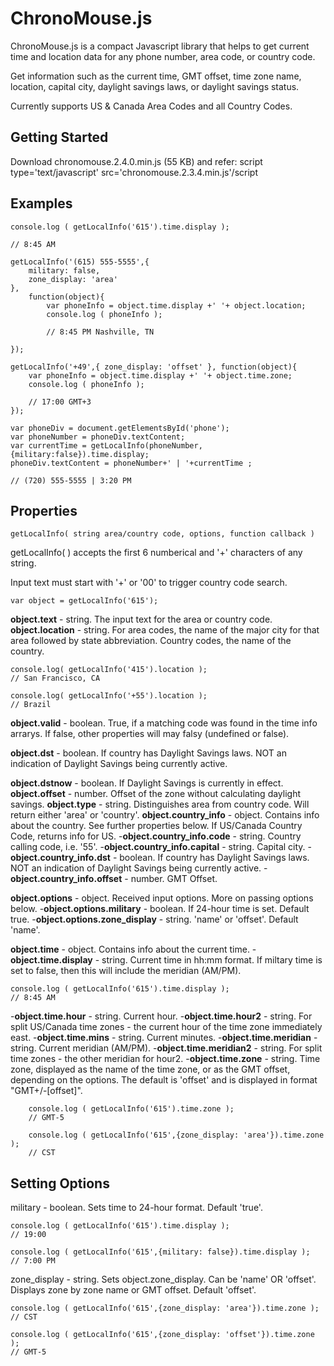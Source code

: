 # ChronoMouse.js 

ChronoMouse.js is a compact Javascript library that helps to get current time and location data for any phone number, area code, or country code.

Get information such as the current time, GMT offset, time zone name, location, capital city, daylight savings laws, or daylight savings status.

Currently supports US & Canada Area Codes and all Country Codes.

## Getting Started
Download chronomouse.2.4.0.min.js (55 KB) and refer: script type='text/javascript' src='chronomouse.2.3.4.min.js'/script 

## Examples

```
console.log ( getLocalInfo('615').time.display );

// 8:45 AM 

```

```
getLocalInfo('(615) 555-5555',{ 
	military: false, 
	zone_display: 'area' 
}, 
	function(object){ 
		var phoneInfo = object.time.display +' '+ object.location; 
		console.log ( phoneInfo ); 

		// 8:45 PM Nashville, TN 

}); 
```

```
getLocalInfo('+49',{ zone_display: 'offset' }, function(object){ 
	var phoneInfo = object.time.display +' '+ object.time.zone; 
	console.log ( phoneInfo ); 

	// 17:00 GMT+3 
});
```

```
var phoneDiv = document.getElementsById('phone'); 
var phoneNumber = phoneDiv.textContent; 
var currentTime = getLocalInfo(phoneNumber,{military:false}).time.display; 
phoneDiv.textContent = phoneNumber+' | '+currentTime ; 

// (720) 555-5555 | 3:20 PM 
```

## Properties

```
getLocalInfo( string area/country code, options, function callback )
```

getLocalInfo( ) accepts the first 6 numberical and '+' characters of any string. 

Input text must start with '+' or '00' to trigger country code search. 

```
var object = getLocalInfo('615'); 
```

**object.text** - string. The input text for the area or country code.
**object.location** - string. For area codes, the name of the major city for that area followed by state abbreviation. Country codes, the name of the country. 

```
console.log( getLocalInfo('415').location ); 
// San Francisco, CA 

console.log( getLocalInfo('+55').location ); 
// Brazil 
```

**object.valid** - boolean. True, if a matching code was found in the time info arrarys. If false, other properties will may falsy (undefined or false). 

**object.dst** - boolean. If country has Daylight Savings laws. NOT an indication of Daylight Savings being currently active.

**object.dstnow** - boolean. If Daylight Savings is currently in effect.
**object.offset** - number. Offset of the zone without calculating daylight savings.
**object.type** - string. Distinguishes area from country code. Will return either 'area' or 'country'.
**object.country_info** - object. Contains info about the country. See further properties below. If US/Canada Country Code, returns info for US.
-**object.country_info.code** - string. Country calling code, i.e. '55'.
-**object.country_info.capital** - string. Capital city.
-**object.country_info.dst** - boolean. If country has Daylight Savings laws. NOT an indication of Daylight Savings being currently active.
-**object.country_info.offset** - number. GMT Offset.

**object.options** - object. Received input options. More on passing options below.
-**object.options.military** - boolean. If 24-hour time is set. Default true.
-**object.options.zone_display** - string. 'name' or 'offset'. Default 'name'.

**object.time** - object. Contains info about the current time.
-**object.time.display** - string. Current time in hh:mm format. If miltary time is set to false, then this will include the meridian (AM/PM).

```
console.log ( getLocalInfo('615').time.display ); 
// 8:45 AM 
```

-**object.time.hour** - string. Current hour.
-**object.time.hour2** - string. For split US/Canada time zones - the current hour of the time zone immediately east.
-**object.time.mins** - string. Current minutes.
-**object.time.meridian** - string. Current meridian (AM/PM).
-**object.time.meridian2** - string. For split time zones - the other meridian for hour2.
-**object.time.zone** - string. Time zone, displayed as the name of the time zone, or as the GMT offset, depending on the options. The default is 'offset' and is displayed in format "GMT+/-[offset]".

```
	console.log ( getLocalInfo('615').time.zone ); 
	// GMT-5 

	console.log ( getLocalInfo('615',{zone_display: 'area'}).time.zone ); 
	// CST 
```

## Setting Options 

military - boolean. Sets time to 24-hour format. Default 'true'. 
```
console.log ( getLocalInfo('615').time.display ); 
// 19:00 

console.log ( getLocalInfo('615',{military: false}).time.display ); 
// 7:00 PM 
```
zone_display - string. Sets object.zone_display. Can be 'name' OR 'offset'. Displays zone by zone name or GMT offset. Default 'offset'. 
```
console.log ( getLocalInfo('615',{zone_display: 'area'}).time.zone ); 
// CST 

console.log ( getLocalInfo('615',{zone_display: 'offset'}).time.zone ); 
// GMT-5
```

